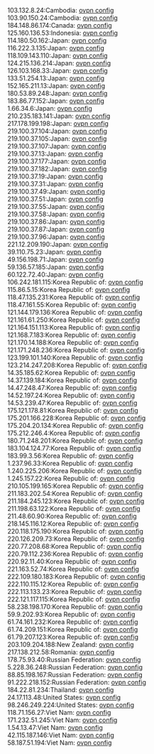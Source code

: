 103.132.8.24:Cambodia: [ovpn config](vpn/103_132_8_24.ovpn)  
103.90.150.24:Cambodia: [ovpn config](vpn/103_90_150_24.ovpn)  
184.148.86.174:Canada: [ovpn config](vpn/184_148_86_174.ovpn)  
125.160.136.53:Indonesia: [ovpn config](vpn/125_160_136_53.ovpn)  
114.180.50.162:Japan: [ovpn config](vpn/114_180_50_162.ovpn)  
116.222.3.135:Japan: [ovpn config](vpn/116_222_3_135.ovpn)  
118.109.143.110:Japan: [ovpn config](vpn/118_109_143_110.ovpn)  
124.215.136.214:Japan: [ovpn config](vpn/124_215_136_214.ovpn)  
126.103.168.33:Japan: [ovpn config](vpn/126_103_168_33.ovpn)  
133.51.254.13:Japan: [ovpn config](vpn/133_51_254_13.ovpn)  
152.165.211.13:Japan: [ovpn config](vpn/152_165_211_13.ovpn)  
180.53.89.248:Japan: [ovpn config](vpn/180_53_89_248.ovpn)  
183.86.77.152:Japan: [ovpn config](vpn/183_86_77_152.ovpn)  
1.66.34.6:Japan: [ovpn config](vpn/1_66_34_6.ovpn)  
210.235.183.141:Japan: [ovpn config](vpn/210_235_183_141.ovpn)  
217.178.199.198:Japan: [ovpn config](vpn/217_178_199_198.ovpn)  
219.100.37.104:Japan: [ovpn config](vpn/219_100_37_104.ovpn)  
219.100.37.105:Japan: [ovpn config](vpn/219_100_37_105.ovpn)  
219.100.37.107:Japan: [ovpn config](vpn/219_100_37_107.ovpn)  
219.100.37.13:Japan: [ovpn config](vpn/219_100_37_13.ovpn)  
219.100.37.177:Japan: [ovpn config](vpn/219_100_37_177.ovpn)  
219.100.37.182:Japan: [ovpn config](vpn/219_100_37_182.ovpn)  
219.100.37.19:Japan: [ovpn config](vpn/219_100_37_19.ovpn)  
219.100.37.31:Japan: [ovpn config](vpn/219_100_37_31.ovpn)  
219.100.37.49:Japan: [ovpn config](vpn/219_100_37_49.ovpn)  
219.100.37.51:Japan: [ovpn config](vpn/219_100_37_51.ovpn)  
219.100.37.55:Japan: [ovpn config](vpn/219_100_37_55.ovpn)  
219.100.37.58:Japan: [ovpn config](vpn/219_100_37_58.ovpn)  
219.100.37.86:Japan: [ovpn config](vpn/219_100_37_86.ovpn)  
219.100.37.87:Japan: [ovpn config](vpn/219_100_37_87.ovpn)  
219.100.37.96:Japan: [ovpn config](vpn/219_100_37_96.ovpn)  
221.12.209.190:Japan: [ovpn config](vpn/221_12_209_190.ovpn)  
39.110.75.23:Japan: [ovpn config](vpn/39_110_75_23.ovpn)  
49.156.198.71:Japan: [ovpn config](vpn/49_156_198_71.ovpn)  
59.136.57.185:Japan: [ovpn config](vpn/59_136_57_185.ovpn)  
60.122.72.40:Japan: [ovpn config](vpn/60_122_72_40.ovpn)  
106.242.181.115:Korea Republic of: [ovpn config](vpn/106_242_181_115.ovpn)  
115.86.5.15:Korea Republic of: [ovpn config](vpn/115_86_5_15.ovpn)  
118.47.135.231:Korea Republic of: [ovpn config](vpn/118_47_135_231.ovpn)  
118.47.161.55:Korea Republic of: [ovpn config](vpn/118_47_161_55.ovpn)  
121.144.179.136:Korea Republic of: [ovpn config](vpn/121_144_179_136.ovpn)  
121.161.61.250:Korea Republic of: [ovpn config](vpn/121_161_61_250.ovpn)  
121.164.151.113:Korea Republic of: [ovpn config](vpn/121_164_151_113.ovpn)  
121.168.7.183:Korea Republic of: [ovpn config](vpn/121_168_7_183.ovpn)  
121.170.14.188:Korea Republic of: [ovpn config](vpn/121_170_14_188.ovpn)  
121.171.248.236:Korea Republic of: [ovpn config](vpn/121_171_248_236.ovpn)  
123.199.101.140:Korea Republic of: [ovpn config](vpn/123_199_101_140.ovpn)  
123.214.247.208:Korea Republic of: [ovpn config](vpn/123_214_247_208.ovpn)  
14.35.185.62:Korea Republic of: [ovpn config](vpn/14_35_185_62.ovpn)  
14.37.139.184:Korea Republic of: [ovpn config](vpn/14_37_139_184.ovpn)  
14.47.248.47:Korea Republic of: [ovpn config](vpn/14_47_248_47.ovpn)  
14.52.197.24:Korea Republic of: [ovpn config](vpn/14_52_197_24.ovpn)  
14.53.239.47:Korea Republic of: [ovpn config](vpn/14_53_239_47.ovpn)  
175.121.178.81:Korea Republic of: [ovpn config](vpn/175_121_178_81.ovpn)  
175.201.166.228:Korea Republic of: [ovpn config](vpn/175_201_166_228.ovpn)  
175.204.20.134:Korea Republic of: [ovpn config](vpn/175_204_20_134.ovpn)  
175.212.246.4:Korea Republic of: [ovpn config](vpn/175_212_246_4.ovpn)  
180.71.248.201:Korea Republic of: [ovpn config](vpn/180_71_248_201.ovpn)  
183.104.124.77:Korea Republic of: [ovpn config](vpn/183_104_124_77.ovpn)  
183.99.3.56:Korea Republic of: [ovpn config](vpn/183_99_3_56.ovpn)  
1.237.96.33:Korea Republic of: [ovpn config](vpn/1_237_96_33.ovpn)  
1.240.225.206:Korea Republic of: [ovpn config](vpn/1_240_225_206.ovpn)  
1.245.157.22:Korea Republic of: [ovpn config](vpn/1_245_157_22.ovpn)  
210.105.199.165:Korea Republic of: [ovpn config](vpn/210_105_199_165.ovpn)  
211.183.202.54:Korea Republic of: [ovpn config](vpn/211_183_202_54.ovpn)  
211.184.245.123:Korea Republic of: [ovpn config](vpn/211_184_245_123.ovpn)  
211.198.63.122:Korea Republic of: [ovpn config](vpn/211_198_63_122.ovpn)  
211.48.60.90:Korea Republic of: [ovpn config](vpn/211_48_60_90.ovpn)  
218.145.116.12:Korea Republic of: [ovpn config](vpn/218_145_116_12.ovpn)  
220.118.175.190:Korea Republic of: [ovpn config](vpn/220_118_175_190.ovpn)  
220.126.209.73:Korea Republic of: [ovpn config](vpn/220_126_209_73.ovpn)  
220.77.208.68:Korea Republic of: [ovpn config](vpn/220_77_208_68.ovpn)  
220.79.112.236:Korea Republic of: [ovpn config](vpn/220_79_112_236.ovpn)  
220.92.11.40:Korea Republic of: [ovpn config](vpn/220_92_11_40.ovpn)  
221.163.52.74:Korea Republic of: [ovpn config](vpn/221_163_52_74.ovpn)  
222.109.180.183:Korea Republic of: [ovpn config](vpn/222_109_180_183.ovpn)  
222.110.115.12:Korea Republic of: [ovpn config](vpn/222_110_115_12.ovpn)  
222.113.133.23:Korea Republic of: [ovpn config](vpn/222_113_133_23.ovpn)  
222.121.117.115:Korea Republic of: [ovpn config](vpn/222_121_117_115.ovpn)  
58.238.198.170:Korea Republic of: [ovpn config](vpn/58_238_198_170.ovpn)  
59.9.202.93:Korea Republic of: [ovpn config](vpn/59_9_202_93.ovpn)  
61.74.161.232:Korea Republic of: [ovpn config](vpn/61_74_161_232.ovpn)  
61.74.209.151:Korea Republic of: [ovpn config](vpn/61_74_209_151.ovpn)  
61.79.207.123:Korea Republic of: [ovpn config](vpn/61_79_207_123.ovpn)  
203.109.204.188:New Zealand: [ovpn config](vpn/203_109_204_188.ovpn)  
217.138.212.58:Romania: [ovpn config](vpn/217_138_212_58.ovpn)  
178.75.93.40:Russian Federation: [ovpn config](vpn/178_75_93_40.ovpn)  
5.228.36.248:Russian Federation: [ovpn config](vpn/5_228_36_248.ovpn)  
88.85.198.167:Russian Federation: [ovpn config](vpn/88_85_198_167.ovpn)  
91.222.218.152:Russian Federation: [ovpn config](vpn/91_222_218_152.ovpn)  
184.22.81.234:Thailand: [ovpn config](vpn/184_22_81_234.ovpn)  
24.17.113.48:United States: [ovpn config](vpn/24_17_113_48.ovpn)  
98.246.249.224:United States: [ovpn config](vpn/98_246_249_224.ovpn)  
118.71.156.27:Viet Nam: [ovpn config](vpn/118_71_156_27.ovpn)  
171.232.51.245:Viet Nam: [ovpn config](vpn/171_232_51_245.ovpn)  
1.54.13.47:Viet Nam: [ovpn config](vpn/1_54_13_47.ovpn)  
42.115.187.146:Viet Nam: [ovpn config](vpn/42_115_187_146.ovpn)  
58.187.51.194:Viet Nam: [ovpn config](vpn/58_187_51_194.ovpn)  
